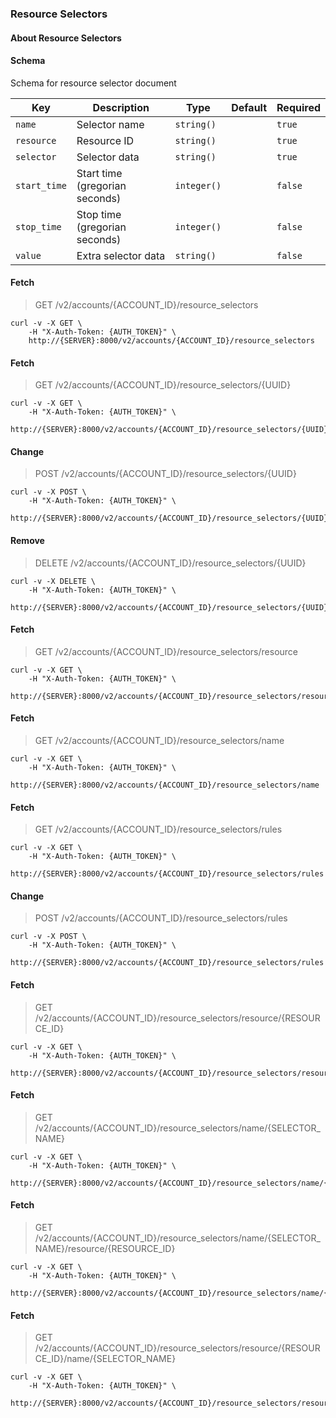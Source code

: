 ### Resource Selectors

#### About Resource Selectors

#### Schema

Schema for resource selector document



Key | Description | Type | Default | Required
--- | ----------- | ---- | ------- | --------
`name` | Selector name | `string()` |   | `true`
`resource` | Resource ID | `string()` |   | `true`
`selector` | Selector data | `string()` |   | `true`
`start_time` | Start time (gregorian seconds) | `integer()` |   | `false`
`stop_time` | Stop time (gregorian seconds) | `integer()` |   | `false`
`value` | Extra selector data | `string()` |   | `false`



#### Fetch

> GET /v2/accounts/{ACCOUNT_ID}/resource_selectors

```shell
curl -v -X GET \
    -H "X-Auth-Token: {AUTH_TOKEN}" \
    http://{SERVER}:8000/v2/accounts/{ACCOUNT_ID}/resource_selectors
```

#### Fetch

> GET /v2/accounts/{ACCOUNT_ID}/resource_selectors/{UUID}

```shell
curl -v -X GET \
    -H "X-Auth-Token: {AUTH_TOKEN}" \
    http://{SERVER}:8000/v2/accounts/{ACCOUNT_ID}/resource_selectors/{UUID}
```

#### Change

> POST /v2/accounts/{ACCOUNT_ID}/resource_selectors/{UUID}

```shell
curl -v -X POST \
    -H "X-Auth-Token: {AUTH_TOKEN}" \
    http://{SERVER}:8000/v2/accounts/{ACCOUNT_ID}/resource_selectors/{UUID}
```

#### Remove

> DELETE /v2/accounts/{ACCOUNT_ID}/resource_selectors/{UUID}

```shell
curl -v -X DELETE \
    -H "X-Auth-Token: {AUTH_TOKEN}" \
    http://{SERVER}:8000/v2/accounts/{ACCOUNT_ID}/resource_selectors/{UUID}
```

#### Fetch

> GET /v2/accounts/{ACCOUNT_ID}/resource_selectors/resource

```shell
curl -v -X GET \
    -H "X-Auth-Token: {AUTH_TOKEN}" \
    http://{SERVER}:8000/v2/accounts/{ACCOUNT_ID}/resource_selectors/resource
```

#### Fetch

> GET /v2/accounts/{ACCOUNT_ID}/resource_selectors/name

```shell
curl -v -X GET \
    -H "X-Auth-Token: {AUTH_TOKEN}" \
    http://{SERVER}:8000/v2/accounts/{ACCOUNT_ID}/resource_selectors/name
```

#### Fetch

> GET /v2/accounts/{ACCOUNT_ID}/resource_selectors/rules

```shell
curl -v -X GET \
    -H "X-Auth-Token: {AUTH_TOKEN}" \
    http://{SERVER}:8000/v2/accounts/{ACCOUNT_ID}/resource_selectors/rules
```

#### Change

> POST /v2/accounts/{ACCOUNT_ID}/resource_selectors/rules

```shell
curl -v -X POST \
    -H "X-Auth-Token: {AUTH_TOKEN}" \
    http://{SERVER}:8000/v2/accounts/{ACCOUNT_ID}/resource_selectors/rules
```

#### Fetch

> GET /v2/accounts/{ACCOUNT_ID}/resource_selectors/resource/{RESOURCE_ID}

```shell
curl -v -X GET \
    -H "X-Auth-Token: {AUTH_TOKEN}" \
    http://{SERVER}:8000/v2/accounts/{ACCOUNT_ID}/resource_selectors/resource/{RESOURCE_ID}
```

#### Fetch

> GET /v2/accounts/{ACCOUNT_ID}/resource_selectors/name/{SELECTOR_NAME}

```shell
curl -v -X GET \
    -H "X-Auth-Token: {AUTH_TOKEN}" \
    http://{SERVER}:8000/v2/accounts/{ACCOUNT_ID}/resource_selectors/name/{SELECTOR_NAME}
```

#### Fetch

> GET /v2/accounts/{ACCOUNT_ID}/resource_selectors/name/{SELECTOR_NAME}/resource/{RESOURCE_ID}

```shell
curl -v -X GET \
    -H "X-Auth-Token: {AUTH_TOKEN}" \
    http://{SERVER}:8000/v2/accounts/{ACCOUNT_ID}/resource_selectors/name/{SELECTOR_NAME}/resource/{RESOURCE_ID}
```

#### Fetch

> GET /v2/accounts/{ACCOUNT_ID}/resource_selectors/resource/{RESOURCE_ID}/name/{SELECTOR_NAME}

```shell
curl -v -X GET \
    -H "X-Auth-Token: {AUTH_TOKEN}" \
    http://{SERVER}:8000/v2/accounts/{ACCOUNT_ID}/resource_selectors/resource/{RESOURCE_ID}/name/{SELECTOR_NAME}
```

